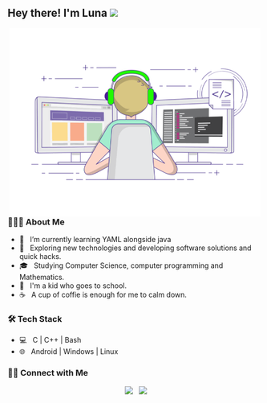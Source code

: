 <h2> Hey there! I'm Luna <img src="https://github.com/souvikguria98/souvikguria98/blob/master/Hi.gif" width="25"></h2>
<img align="right" alt="GIF" src="https://raw.githubusercontent.com/devSouvik/devSouvik/master/gif3.gif" width="500"/>

<h3> 👨🏻‍💻 About Me </h3>

- 🔭 &nbsp; I’m currently learning YAML alongside java
- 🤔 &nbsp; Exploring new technologies and developing software solutions and quick hacks.
- 🎓 &nbsp; Studying Computer Science, computer programming and Mathematics.
- 💼 &nbsp; I'm a kid who goes to school.
- ☕ &nbsp; A cup of coffie is enough for me to calm down.

<h3>🛠 Tech Stack</h3>

- 💻 &nbsp; C | C++ | Bash
- 🌐 &nbsp; Android | Windows | Linux

<h3> 🤝🏻 Connect with Me </h3>

<p align="center">
&nbsp; <a href="https://www.instagram.com/forsaken-heart24/" target="_blank" rel="noopener noreferrer"><img src="https://img.icons8.com/plasticine/100/000000/instagram-new.png" width="50" /></a>
&nbsp; <a href="mailto:luna.realm.io@gmail.com" target="_blank" rel="noopener noreferrer"><img src="https://img.icons8.com/plasticine/100/000000/gmail.png"  width="50" /></a>
</p>
